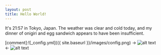 ```yaml
---
layout: post
title: Hello World!
---
```


It's 21:57 in Tokyo, Japan. The weather was clear and cold today, and my dinner of onigiri and egg sandwich appears to have been insufficient.

[comment]:![_config.yml]({{ site.baseurl }}/images/config.png)
-> ![alt text](https://isitveganjapan.files.wordpress.com/2013/08/seaweed-onigiri-contains-bonito-family-mart.jpg) <-
![alt text](http://s3.amazonaws.com/foodspotting-ec2/reviews/5322055/thumb_600.jpg?1427891479)

